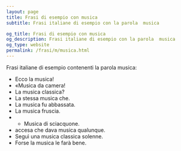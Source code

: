 ```yaml
---
layout: page
title: Frasi di esempio con musica 
subtitle: Frasi italiane di esempio con la parola  musica

og_title: Frasi di esempio con musica 
og_description: Frasi italiane di esempio con la parola  musica
og_type: website
permalink: /frasi/m/musica.html
---
```


Frasi italiane di esempio contenenti la parola musica:


- Ecco la musica!
- «Musica da camera!
- La musica classica?
- La stessa musica che.
- La musica fu abbassata.
- La musica fruscia.
- - Musica di sciacquone.
- accesa che dava musica qualunque.
- Seguì una musica classica solenne.
- Forse la musica le farà bene.
